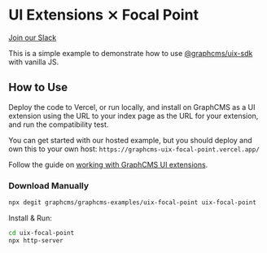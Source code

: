 # UI Extensions ⨯ Focal Point

[Join our Slack](https://slack.graphcms.com)

This is a simple example to demonstrate how to use [@graphcms/uix-sdk](https://github.com/GraphCMS/uix-sdk/) with vanilla JS.

## How to Use

Deploy the code to Vercel, or run locally, and install on GraphCMS as a UI extension using the URL to your index page as the URL for your extension, and run the compatibility test.

You can get started with our hosted example, but you should deploy and own this to your own host: `https://graphcms-uix-focal-point.vercel.app/`

Follow the guide on [working with GraphCMS UI extensions](https://graphcms.com/guides/working-with-ui-extensions).

### Download Manually

```bash
npx degit graphcms/graphcms-examples/uix-focal-point uix-focal-point
```

Install & Run:

```bash
cd uix-focal-point
npx http-server
```
